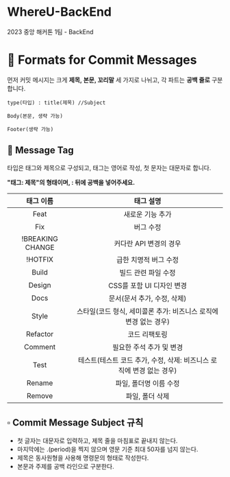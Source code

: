 # WhereU-BackEnd
2023 중앙 해커톤 1팀 - BackEnd

# 🧾 Formats for Commit Messages
<p>먼저 커밋 메시지는 크게 <strong>제목, 본문, 꼬리말</strong> 세 가지로 나뉘고, 각 파트는 <b>공백 줄로</b> 구분합니다.</p>

```
type(타입) : title(제목) //Subject

Body(본문, 생략 가능)

Footer(생략 가능)
```

## 🔖  Message Tag 
<p>타입은 태그와 제목으로 구성되고, 태그는 영어로 작성, 첫 문자는 대문자로 합니다.</p>
<p><strong>"태그: 제목"의 형태이며, : 뒤에 공백을 넣어주세요.</strong></p>

|태그 이름|태그 설명|
|:---:|:---:|
|Feat|새로운 기능 추가|
|Fix|버그 수정|
|!BREAKING CHANGE |커다란 API 변경의 경우|
|!HOTFIX|급한 치명적 버그 수정|
|Build|빌드 관련 파일 수정|
|Design|CSS를 포함 UI 디자인 변경|
|Docs|문서(문서 추가, 수정, 삭제)|
|Style|스타일(코드 형식, 세미콜론 추가: 비즈니스 로직에 변경 없는 경우)|
|Refactor|코드 리팩토링|
|Comment|필요한 주석 추가 및 변경|
|Test|테스트(테스트 코드 추가, 수정, 삭제: 비즈니스 로직에 변경 없는 경우)|
|Rename|파일, 폴더명 이름 수정|
|Remove|파일, 폴더 삭제|

## ▫️ Commit Message Subject 규칙
- 첫 글자는 대문자로 입력하고, 제목 줄을 마침표로 끝내지 않는다.
- 마지막에는 .(period)을 찍지 않으며 영문 기준 최대 50자를 넘지 않는다.
- 제목은 동사원형을 사용해 명령문의 형태로 작성한다.
- 본문과 주제를 공백 라인으로 구분한다.

